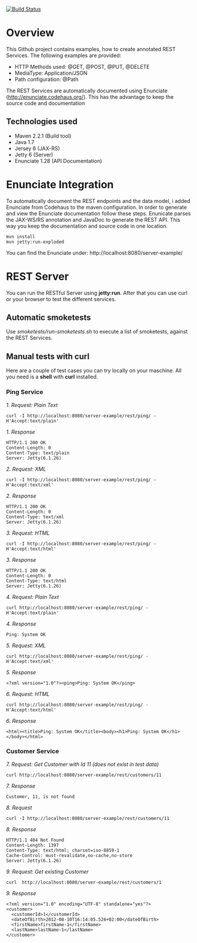 [![Build Status](https://buildhive.cloudbees.com/job/marcelbirkner/job/jersey-rest-server/badge/icon)](https://buildhive.cloudbees.com/job/marcelbirkner/job/jersey-rest-server/)

# Overview

This Github project contains examples, how to create annotated REST Services. The following examples are provided:

- HTTP Methods used: @GET, @POST, @PUT, @DELETE
- MediaType: Application/JSON
- Path configuration: @Path

The REST Services are automatically documented using Enunciate (http://enunciate.codehaus.org/). 
This has the advantage to keep the source code and documentation

## Technologies used

- Maven 2.2.1 (Build tool) 
- Java 1.7
- Jersey 6 (JAX-RS)
- Jetty 6 (Server)
- Enunciate 1.28 (API Documentation)


# Enunciate Integration

To automatically document the REST endpoints and the data model, i added Enunciate from Codehaus to the maven configuration. 
In order to generate and view the Enunciate documentation follow these steps. Enunicate parses the JAX-WS/RS annotation and JavaDoc 
to generate the REST API. This way you keep the documentation and source code in one location.

```
mvn install
mvn jetty:run-exploded
```

You can find the Enunciate under: http://localhost:8080/server-example/


# REST Server

You can run the RESTful Server using <b>jetty:run</b>. After that you can use curl or your browser to test the different services.

## Automatic smoketests

Use *smoketests/run-smoketests.sh* to execute a list of smoketests, against the REST Services.

## Manual tests with curl

Here are a couple of test cases you can try locally on your maschine. All you need is a  <b>shell</b> with <b>curl</b> installed.

### Ping Service

*1. Request: Plain Text*
```
curl -I http://localhost:8080/server-example/rest/ping/ -H'Accept:text/plain' 
```

*1. Response*
```
HTTP/1.1 200 OK
Content-Length: 0
Content-Type: text/plain
Server: Jetty(6.1.26)
```

*2. Request: XML*
```
curl -I http://localhost:8080/server-example/rest/ping/ -H'Accept:text/xml' 
```

*2. Response*
```
HTTP/1.1 200 OK
Content-Length: 0
Content-Type: text/xml
Server: Jetty(6.1.26)
```

*3. Request: HTML*
```
curl -I http://localhost:8080/server-example/rest/ping/ -H'Accept:text/html' 
```

*3. Response*
```
HTTP/1.1 200 OK
Content-Length: 0
Content-Type: text/html
Server: Jetty(6.1.26)
```

*4. Request: Plain Text*
```
curl http://localhost:8080/server-example/rest/ping/ -H'Accept:text/plain' 
```

*4. Response*
```
Ping: System OK
```

*5. Request: XML*
```
curl http://localhost:8080/server-example/rest/ping/ -H'Accept:text/xml' 
```

*5. Response*
```
<?xml version="1.0"?><ping>Ping: System OK</ping>
```

*6. Request: HTML*
```
curl http://localhost:8080/server-example/rest/ping/ -H'Accept:text/html' 
```

*6. Response*
```
<html><title>Ping: System OK</title><body><h1>Ping: System OK</h1></body></html> 
```

### Customer Service

*7. Request: Get Customer with Id 11 (does not exist in test data)*
```
curl http://localhost:8080/server-example/rest/customers/11
```

*7. Response*
```
Customer, 11, is not found
```

*8. Request*
```
curl -I http://localhost:8080/server-example/rest/customers/11
```

*8. Response*
```
HTTP/1.1 404 Not Found
Content-Length: 1397
Content-Type: text/html; charset=iso-8859-1
Cache-Control: must-revalidate,no-cache,no-store
Server: Jetty(6.1.26)
```

*9. Request: Get existing Customer*
```
curl  http://localhost:8080/server-example/rest/customers/1
```

*9. Response*
```
<?xml version="1.0" encoding="UTF-8" standalone="yes"?>
<customer>
  <customerId>1</customerId>
  <dateOfBirth>2012-08-10T16:14:05.526+02:00</dateOfBirth>
  <firstName>firstName-1</firstName>
  <lastName>lastName-1</lastName>
</customer>
```
